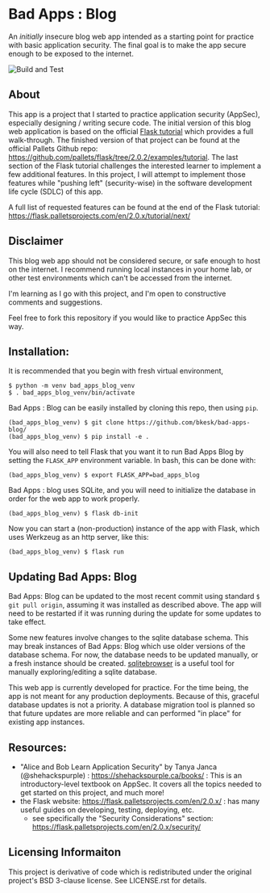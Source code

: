 # Bad Apps : Blog
An *initially* insecure blog web app intended as a starting point for practice with basic application security.
The final goal is to make the app secure enough to be exposed to the internet.

![Build and Test](https://github.com/bkesk/bad-apps-blog/actions/workflows/python-app.yml/badge.svg)

## About
This app is a project that I started to practice application security (AppSec),
especially designing / writing secure code.
The initial version of this blog web application is based on the official 
[Flask tutorial](https://flask.palletsprojects.com/en/2.0.x/tutorial/)
which provides a full walk-through. The finished version of that project can
be found at the official Pallets Github repo: https://github.com/pallets/flask/tree/2.0.2/examples/tutorial.
The last section of the Flask tutorial challenges the interested learner to implement a few 
additional features. In this project, I will attempt to implement
those features while "pushing left" (security-wise) in the software 
development life cycle (SDLC) of this app.

A full list of requested features can be found at the end of the Flask tutorial: https://flask.palletsprojects.com/en/2.0.x/tutorial/next/

## Disclaimer

This blog web app should not be considered secure, or safe enough to host on the internet.
I recommend running local instances in your home lab, or other test environments which can't 
be accessed from the internet.

I'm learning as I go with this project, and I'm open to constructive comments and suggestions.

Feel free to fork this repository if you would like to practice AppSec this way.

## Installation:

It is recommended that you begin with fresh virtual environment,

```
$ python -m venv bad_apps_blog_venv
$ . bad_apps_blog_venv/bin/activate
```

Bad Apps : Blog can be easily installed by cloning this repo, then using `pip`. 
```
(bad_apps_blog_venv) $ git clone https://github.com/bkesk/bad-apps-blog/
(bad_apps_blog_venv) $ pip install -e .
```

You will also need to tell Flask that you want it to run Bad Apps Blog by setting the `FLASK_APP` 
environment variable. In bash, this can be done with:

```
(bad_apps_blog_venv) $ export FLASK_APP=bad_apps_blog
```

Bad Apps : blog uses SQLite, and you will need to initialize the database in order for the web app
to work properly.

```
(bad_apps_blog_venv) $ flask db-init
```

Now you can start a (non-production) instance of the app with Flask, which uses Werkzeug as an http server, like this:

```
(bad_apps_blog_venv) $ flask run
```

## Updating Bad Apps: Blog

Bad Apps: Blog can be updated to the most recent commit using standard `$ git pull origin`, assuming it was installed as described above.
The app will need to be restarted if it was running during the update for some updates to take effect.

Some new features involve changes to the sqlite database schema.
This may break instances of Bad Apps: Blog which use older versions of the database schema.
For now, the database needs to be updated manually, or a fresh instance should be created.
[sqlitebrowser](https://sqlitebrowser.org/) is a useful tool for manually exploring/editing a sqlite database.

This web app is currently developed for practice.
For the time being, the app is not meant for any production deployments.
Because of this, graceful database updates is not a priority.
A database migration tool is planned so that future updates are more reliable and can performed "in place" for existing app instances.

## Resources:

- "Alice and Bob Learn Application Security" by Tanya Janca (@shehackspurple) : https://shehackspurple.ca/books/ : This is an introductory-level textbook on AppSec. It covers all the topics needed to get started on this project, and much more!
- the Flask website: https://flask.palletsprojects.com/en/2.0.x/ : has many useful guides on developing, testing, deploying, etc.
  - see specifically the "Security Considerations" section: https://flask.palletsprojects.com/en/2.0.x/security/

## Licensing Informaiton

This project is derivative of code which is redistributed under the original project's BSD 3-clause license. See LICENSE.rst for details.
